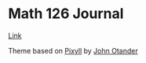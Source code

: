 # Math 126 Journal

[Link](https://linl33.github.io/MATH126)

Theme based on [Pixyll](https://github.com/johnotander/pixyll) by [John Otander](http://johnotander.com/)